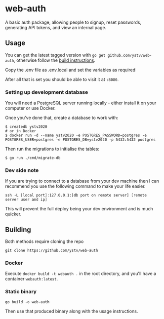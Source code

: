 # web-auth

A basic auth package, allowing people to signup, reset passwords, generating API tokens, and view an internal page.

## Usage

You can get the latest tagged version with `go get github.com/ystv/web-auth`, otherwise follow the [build instructions](#building).

Copy the .env file as .env.local and set the variables as required

After all that is set you should be able to visit it at `:8080`.

### Setting up development database

You will need a PostgreSQL server running locally - either install it on your computer or use Docker.

Once you've done that, create a database to work with:

```shell
$ createdb ystv2020
# or in Docker
$ docker run -d --name ystv2020 -e POSTGRES_PASSWORD=postgres -e POSTGRES_USER=postgres -e POSTGRES_DB=ystv2020 -p 5432:5432 postgres
```

Then run the migrations to initialise the tables:

```shell
$ go run ./cmd/migrate-db
```

### Dev side note

If you are trying to connect to a database from your dev machine then I can recommend you use the following command to make your life easier.

`ssh -L [local port]:127.0.0.1:[db port on remote server] [remote server user and ip]`

This will prevent the full deploy being your dev environment and is much quicker.

## Building

Both methods require cloning the repo

`git clone https://github.com/ystv/web-auth`

### Docker

Execute `docker build -t webauth .` in the root directory, and you'll have a container `webauth:latest`.

### Static binary

`go build -o web-auth`

Then use that produced binary along with the usage instructions.
